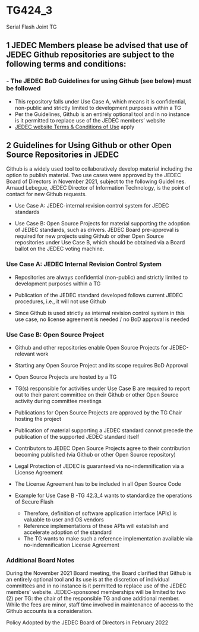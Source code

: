 # TG424_3
Serial Flash Joint TG

## 1 JEDEC Members please be advised that use of JEDEC Github repositories are subject to the following terms and conditions:
### - The JEDEC BoD Guidelines for using Github (see below) must be followed
  - This repository falls under Use Case A, which means it is confidential, non-public and strictly limited to development purposes within a TG
  - Per the Guidelines, Github is an entirely optional tool and in no instance is it permitted to replace use of the JEDEC members’ website
- [JEDEC website Terms & Conditions of Use](https://www.jedec.org/termsofuse) apply
## 2 Guidelines for Using Github or other Open Source Repositories in JEDEC
Github is a widely used tool to collaboratively develop material including the option to publish material.
Two use cases were approved by the JEDEC Board of Directors in November 2021, subject to the following Guidelines. Arnaud Lebegue, JEDEC Director of Information Technology, is the point of contact for new Github
requests.

- Use Case A: JEDEC-internal revision control system for JEDEC standards

- Use Case B: Open Source Projects for material supporting the adoption of JEDEC standards, such as drivers. JEDEC Board pre-approval is required for new projects using Github or other Open Source repositories under Use Case B, which should be obtained via a Board ballot on the JEDEC voting machine.
### Use Case A: JEDEC Internal Revision Control System

- Repositories are always confidential (non-public) and strictly limited to development purposes within a TG

- Publication of the JEDEC standard developed follows current JEDEC procedures, i.e., it will not use Github

- Since Github is used strictly as internal revision control system in this use case, no license agreement is needed / no BoD approval is needed 

### Use Case B: Open Source Project

- Github and other repositories enable Open Source Projects for JEDEC-relevant work
- Starting any Open Source Project and its scope requires BoD Approval
- Open Source Projects are hosted by a TG
- TG(s) responsible for activities under Use Case B are required to report out to their parent committee on their Github or other Open Source activity during committee meetings
- Publications for Open Source Projects are approved by the TG Chair hosting the project
- Publication of material supporting a JEDEC standard cannot precede the publication of the supported JEDEC standard itself
- Contributors to JEDEC Open Source Projects agree to their contribution becoming published (via
Github or other Open Source repository)
- Legal Protection of JEDEC is guaranteed via no-indemnification via a License Agreement
- The License Agreement has to be included in all Open Source Code

- Example for Use Case B
  -TG 42.3_4 wants to standardize the operations of Secure Flash
  - Therefore, definition of software application interface (APIs) is valuable to user and OS vendors
   - Reference implementations of these APIs will establish and accelerate adoption of the standard
   - The TG wants to make such a reference implementation available via no-indemnification License Agreement

### Additional Board Notes

During the November 2021 Board meeting, the Board clarified that Github is an entirely optional tool and its use is at the discretion of individual committees and in no instance is it permitted to replace use of the JEDEC members’ website. JEDEC-sponsored memberships will be limited to two (2) per TG: the
chair of the responsible TG and one additional member. While the fees are minor, staff time involved in maintenance of access to the Github accounts is a consideration.

Policy Adopted by the JEDEC Board of Directors in February 2022
